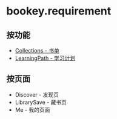 # bookey.requirement

## 按功能

- [Collections - 书单](/issues/9)
- [LearningPath - 学习计划](/issues/7)

## 按页面

- Discover - 发现页
- LibrarySave - 藏书页
- Me - 我的页面

